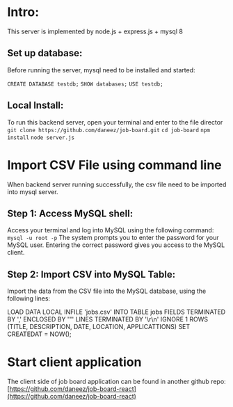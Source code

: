 # Intro:
This server is implemented by node.js + express.js + mysql 8

## Set up database:
Before running the server, mysql need to be installed and started:

`CREATE DATABASE testdb;`
`SHOW databases;`
`USE testdb;`

## Local Install:
To run this backend server, open your terminal and enter to the file director
`git clone https://github.com/daneez/job-board.git`
`cd job-board`
`npm install`
`node server.js`

# Import CSV File using command line
When backend server running successfully, the csv file need to be imported into mysql server.
## Step 1: Access MySQL shell:
Access your terminal and log into MySQL using the following command:
`mysql -u root -p`
The system prompts you to enter the password for your MySQL user. Entering the correct password gives you access to the MySQL client.

## Step 2: Import CSV into MySQL Table:
Import the data from the CSV file into the MySQL database, using the following lines:

LOAD DATA LOCAL INFILE 'jobs.csv'
INTO TABLE jobs
FIELDS TERMINATED BY ','
ENCLOSED BY '"'
LINES TERMINATED BY '\r\n'
IGNORE 1 ROWS
(TITLE, DESCRIPTION, DATE, LOCATION, APPLICATTIONS)
SET CREATEDAT = NOW();

# Start client application
The client side of job board application can be found in another github repo:
[https://github.com/daneez/job-board-react](https://github.com/daneez/job-board-react)